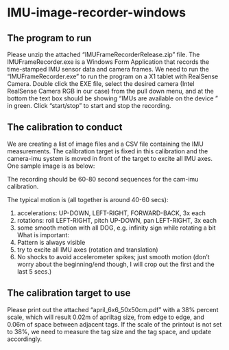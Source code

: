 # IMU-image-recorder-windows

## The program to run
Please unzip the attached “IMUFrameRecorderRelease.zip” file. The IMUFrameRecorder.exe is a Windows Form Application that records the time-stamped IMU sensor data and camera frames. We need to run the “IMUFrameRecorder.exe” to run the program on a X1 tablet with RealSense Camera. Double click the EXE file, select the desired camera (Intel RealSense Camera RGB in our case) from the pull down menu, and at the bottom the text box should be showing “IMUs are available on the device ” in green. Click “start/stop” to start and stop the recording. 

## The calibration to conduct
We are creating a list of image files and a CSV file containing the IMU measurements. The calibration target is fixed in this calibration and the camera-imu system is moved in front of the target to excite all IMU axes. One sample image is as below:

 

The recording should be 60-80 second sequences for the cam-imu calibration.

The typical motion is (all together is around 40-60 secs):
1.	accelerations: UP-DOWN, LEFT-RIGHT, FORWARD-BACK, 3x each
2.	rotations: roll LEFT-RIGHT, pitch UP-DOWN, pan LEFT-RIGHT, 3x each
3.	some smooth motion with all DOG, e.g. infinity sign while rotating a bit
What is important:
1.	Pattern is always visible
2.	try to excite all IMU axes (rotation and translation)
3.	No shocks to avoid accelerometer spikes; just smooth motion (don’t worry about the beginning/end though, I will crop out the first and the last 5 secs.)

## The calibration target to use

Please print out the attached “april_6x6_50x50cm.pdf” with a 38% percent scale, which will result 0.02m of apriltag size, from edge to edge, and 0.06m of space between adjacent tags. If the scale of the printout is not set to 38%, we need to measure the tag size and the tag space, and update accordingly. 
